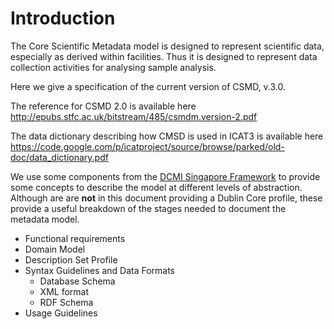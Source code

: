 # Introduction #

The Core Scientific Metadata model is designed to represent scientific data, especially as derived within facilities.  Thus it is designed to represent data collection activities for analysing sample analysis.

Here we give a specification of the current version of CSMD, v.3.0.

The reference for CSMD 2.0 is available here http://epubs.stfc.ac.uk/bitstream/485/csmdm.version-2.pdf

The data dictionary describing how CMSD is used in ICAT3 is available here https://code.google.com/p/icatproject/source/browse/parked/old-doc/data_dictionary.pdf

We use some components from the [DCMI Singapore Framework](http://dublincore.org/documents/singapore-framework/) to provide some concepts to describe the model at different levels of abstraction.  Although are are **not** in this document providing a Dublin Core profile, these provide a useful breakdown of the stages needed to document the metadata model.

  * Functional requirements
  * Domain Model
  * Description Set Profile
  * Syntax Guidelines and Data Formats
    * Database Schema
    * XML format
    * RDF Schema
  * Usage Guidelines


